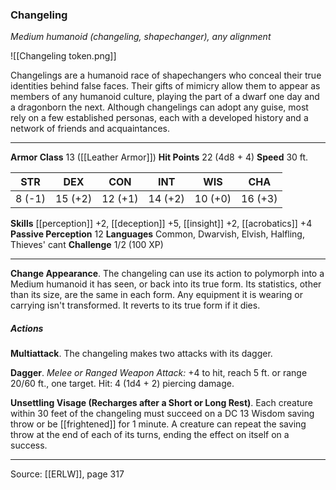 ### Changeling
_Medium humanoid (changeling, shapechanger), any alignment_

![[Changeling token.png]]

Changelings are a humanoid race of shapechangers who conceal their true identities behind false faces. Their gifts of mimicry allow them to appear as members of any humanoid culture, playing the part of a dwarf one day and a dragonborn the next. Although changelings can adopt any guise, most rely on a few established personas, each with a developed history and a network of friends and acquaintances.





---

**Armor Class** 13 ([[Leather Armor]])
**Hit Points** 22 (4d8 + 4)
**Speed** 30 ft.

| STR     | DEX     | CON     | INT     | WIS     | CHA     |
|---------|---------|---------|---------|---------|---------|
| 8 (-1) | 15 (+2) | 12 (+1) | 14 (+2) | 10 (+0) | 16 (+3) |

**Skills** [[perception]] +2, [[deception]] +5, [[insight]] +2, [[acrobatics]] +4
**Passive Perception** 12
**Languages** Common, Dwarvish, Elvish, Halfling, Thieves' cant
**Challenge** 1/2 (100 XP)

---

**Change Appearance**. The changeling can use its action to polymorph into a Medium humanoid it has seen, or back into its true form. Its statistics, other than its size, are the same in each form. Any equipment it is wearing or carrying isn't transformed. It reverts to its true form if it dies.

##### Actions
**Multiattack**. The changeling makes two attacks with its dagger.

**Dagger**. _Melee or Ranged Weapon Attack:_ +4 to hit, reach 5 ft. or range 20/60 ft., one target. Hit: 4 (1d4 + 2) piercing damage.

**Unsettling Visage (Recharges after a Short or Long Rest)**. Each creature within 30 feet of the changeling must succeed on a DC 13 Wisdom saving throw or be [[frightened]] for 1 minute. A creature can repeat the saving throw at the end of each of its turns, ending the effect on itself on a success.


---

Source: [[ERLW]], page 317